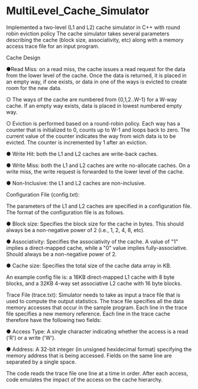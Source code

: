 # MultiLevel_Cache_Simulator
Implemented a two-level (L1 and L2) cache simulator in C++ with round robin eviction policy The cache simulator takes several parameters describing the cache (block size, associativity, etc) along with a memory access trace file for an input program.

Cache Design

●Read Miss: on a read miss, the cache issues a read request for the data from the lower level of the cache. Once the data is returned, it is placed in an empty way, if one exists, or data in one of the ways is evicted to create room for the new data.

○	The ways of the cache are numbered from {0,1,2..W-1} for a W-way cache. If an empty way exists, data is placed in lowest numbered empty way.

○	Eviction is performed based on a round-robin policy. Each way has a counter that is initialized to 0, counts up to W-1 and loops back to zero. The current value of the counter indicates the way from wich data is to be evicted. The counter is incremented by 1 after an eviction.

●	Write Hit: both the L1 and L2 caches are write-back caches.

●	Write Miss: both the L1 and L2 caches are write no-allocate caches. On a write miss, the write request is forwarded to the lower level of the cache.

●	Non-Inclusive: the L1 and L2 caches are non-inclusive.

Configuration File (config.txt):

The parameters of the L1 and L2 caches are specified in a configuration file. The format of the configuration file is as follows.

●	Block size: Specifies the block size for the cache in bytes. This should always be a non-negative power of 2 (i.e., 1, 2, 4, 8, etc).

●	Associativity: Specifies the associativity of the cache. A value of "1" implies a direct-mapped cache, while a "0" value implies fully-associative. Should always be a non-negative power of 2.

●	Cache size: Specifies the total size of the cache data array in KB.

An example config file is: a 16KB direct-mapped L1 cache with 8 byte blocks, and a 32KB 4-way set associative L2 cache with 16 byte blocks.

Trace File (trace.txt): Simulator needs to take as input a trace file that is used to compute the output statistics. The trace file specifies all the data memory accesses that occur in the sample program. Each line in the trace file specifies a new memory reference. Each line in the trace cache therefore have the following two fields:

●	Access Type: A single character indicating whether the access is a read (‘R') or a write ('W').

●	Address: A 32-bit integer (in unsigned hexidecimal format) specifying the memory address that is being accessed. Fields on the same line are separated by a single space.

The code reads the trace file one line at a time in order. After each access, code emulates the impact of the access on the cache hierarchy.
